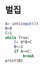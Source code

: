 # 벌집
``` bash
A= int(input())
B=0
C=1
while True:
    C= 6*B+C
    B+=1
    if A<=C:
        break
print(B)
```